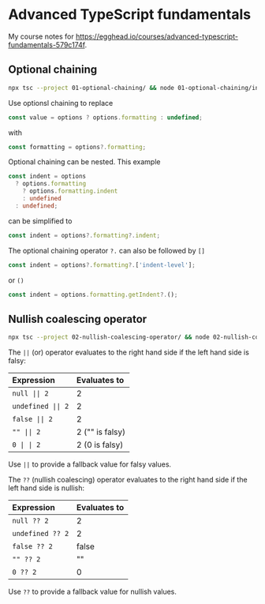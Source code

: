 # Advanced TypeScript fundamentals

My course notes for
https://egghead.io/courses/advanced-typescript-fundamentals-579c174f.

## Optional chaining

```bash
npx tsc --project 01-optional-chaining/ && node 01-optional-chaining/index.js
```

Use optionsl chaining to replace

```ts
const value = options ? options.formatting : undefined;
```

with

```ts
const formatting = options?.formatting;
```

Optional chaining can be nested. This example

```ts
const indent = options
  ? options.formatting
    ? options.formatting.indent
    : undefined
  : undefined;
```

can be simplified to

```ts
const indent = options?.formatting?.indent;
```

The optional chaining operator `?.` can also be followed by `[]`

```ts
const indent = options?.formatting?.['indent-level'];
```

or `()`

```ts
const indent = options.formatting.getIndent?.();
```

## Nullish coalescing operator

```bash
npx tsc --project 02-nullish-coalescing-operator/ && node 02-nullish-coalescing-operator/index.js
```

The `||` (or) operator evaluates to the right hand side if the left hand side is
falsy:

| Expression         | Evaluates to    |
| :----------------- | :-------------- |
| `null \|\| 2`      | 2               |
| `undefined \|\| 2` | 2               |
| `false \|\| 2`     | 2               |
| `"" \|\| 2`        | 2 ("" is falsy) |
| `0 \| \| 2`        | 2 (0 is falsy)  |

Use `||` to provide a fallback value for falsy values.

The `??` (nullish coalescing) operator evaluates to the right hand side if the
left hand side is nullish:

| Expression       | Evaluates to |
| :--------------- | :----------- |
| `null ?? 2`      | 2            |
| `undefined ?? 2` | 2            |
| `false ?? 2`     | false        |
| `"" ?? 2`        | ""           |
| `0 ?? 2`         | 0            |

Use `??` to provide a fallback value for nullish values.
